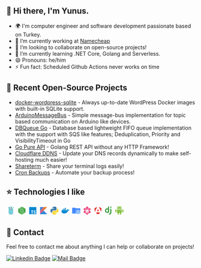 
## 👋 Hi there, I'm Yunus.
- 🌍  I'm computer engineer and software development passionate based on Turkey.
- 🔭  I’m currently working at [Namecheap](https://www.namecheap.com)
- 👯  I’m looking to collaborate on open-source projects!
- 🌱  I’m currently learning .NET Core, Golang and Serverless.
- 😄  Pronouns: he/him
- ⚡   Fun fact: Scheduled Github Actions never works on time

## 🚀 Recent Open-Source Projects
- [docker-wordpress-sqlite](https://github.com/yunussandikci/together) - Always up-to-date WordPress Docker images with built-in SQLite support.
- [ArduinoMessageBus](https://github.com/yunussandikci/ArduinoMessageBus) - Simple message-bus implementation for topic based communication on Arduino like devices.  
- [DBQueue Go](https://github.com/yunussandikci/dbqueue-go) - Database based lightweight FIFO queue implementation with the support with SQS like features; Deduplication, Priority and VisibilityTimeout in Go
- [Go Pure API](https://github.com/yunussandikci/go-pure-api) - Golang REST API without any HTTP Framework!
- [Cloudflare DDNS](https://github.com/yunussandikci/cloudflare-ddns) - Update your DNS records dynamically to make self-hosting much easier!
- [Shareterm](https://github.com/yunussandikci/shareterm) - Share your terminal logs easily!
- [Cron Backups](https://github.com/yunussandikci/cron-backups) - Automate your backup process!

## ⭐️ Technologies I like
<p align="left">
<img src="https://github.com/PKief/vscode-material-icon-theme/blob/main/icons/go_gopher.svg" alt="golang" width="25" height="25" />
<img src="https://github.com/PKief/vscode-material-icon-theme/blob/main/icons/nodejs_alt.svg" alt="nodejs" width="25" height="25" />
<img src="https://github.com/PKief/vscode-material-icon-theme/blob/main/icons/typescript.svg" alt="typescript" width="25" height="25" />
<img src="https://github.com/PKief/vscode-material-icon-theme/blob/main/icons/kotlin.svg" alt="kotlin" width="25" height="25" />
<img src="https://github.com/PKief/vscode-material-icon-theme/blob/main/icons/python.svg" alt="python" width="25" height="25" />
<img src="https://github.com/PKief/vscode-material-icon-theme/blob/main/icons/docker.svg" alt="docker" width="25" height="25" />
<img src="https://github.com/PKief/vscode-material-icon-theme/blob/main/icons/folder-kubernetes.svg" alt="kubernetes" width="25" height="25" />
<img src="https://github.com/PKief/vscode-material-icon-theme/blob/main/icons/graphql.svg" alt="graphql" width="25" height="25" />
<img src="https://github.com/PKief/vscode-material-icon-theme/blob/main/icons/angular.svg" alt="angular" width="25" height="25" />
<img src="https://github.com/PKief/vscode-material-icon-theme/blob/main/icons/django.svg" alt="django" width="25" height="25" />
<img src="https://github.com/PKief/vscode-material-icon-theme/blob/main/icons/android.svg" alt="android" width="25" height="25" />

## 📌 Contact
Feel free to contact me about anything I can help or collaborate on projects!<br>

[![Linkedin Badge](https://img.shields.io/badge/linkedin-%230077B5.svg?&style=for-the-badge&logo=linkedin&logoColor=white)](https://www.linkedin.com/in/yunussandikci)
[![Mail Badge](https://img.shields.io/badge/email-c14438?style=for-the-badge&logo=Gmail&logoColor=white&link=mailto:yunussandi@outlook.com)](mailto:yunussandikic@outlook.com)
